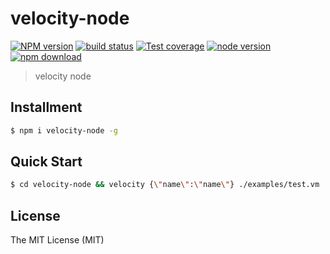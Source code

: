 # velocity-node

[![NPM version][npm-image]][npm-url]
[![build status][travis-image]][travis-url]
[![Test coverage][coveralls-image]][coveralls-url]
[![node version][node-image]][node-url]
[![npm download][download-image]][download-url]

[npm-image]: https://img.shields.io/npm/v/velocity-node.svg?style=flat-square
[npm-url]: https://npmjs.org/package/velocity-node
[travis-image]: https://img.shields.io/travis/xudafeng/velocity-node.svg?style=flat-square
[travis-url]: https://travis-ci.org/xudafeng/velocity-node
[coveralls-image]: https://img.shields.io/coveralls/xudafeng/velocity-node.svg?style=flat-square
[coveralls-url]: https://coveralls.io/r/xudafeng/velocity-node?branch=master
[node-image]: https://img.shields.io/badge/node.js-%3E=_0.10-green.svg?style=flat-square
[node-url]: http://nodejs.org/download/
[download-image]: https://img.shields.io/npm/dm/velocity-node.svg?style=flat-square
[download-url]: https://npmjs.org/package/velocity-node

> velocity node

## Installment

``` bash
$ npm i velocity-node -g
```

## Quick Start

``` bash
$ cd velocity-node && velocity {\"name\":\"name\"} ./examples/test.vm
```

## License

The MIT License (MIT)
